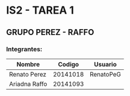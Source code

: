 # IS2 - TAREA 1
## GRUPO PEREZ - RAFFO
### Integrantes:
| Nombre | Codigo | Usuario |
| ------ | ------ | ------- |
| Renato Perez | 20141018 | RenatoPeG |
| Ariadna Raffo | 20141093 | |
